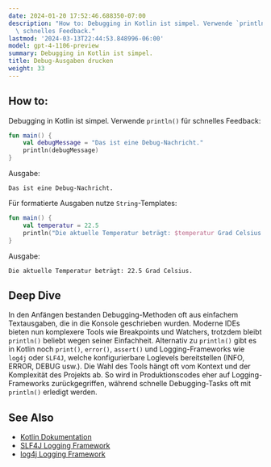 ```yaml
---
date: 2024-01-20 17:52:46.688350-07:00
description: "How to: Debugging in Kotlin ist simpel. Verwende `println()` f\xFCr\
  \ schnelles Feedback."
lastmod: '2024-03-13T22:44:53.848996-06:00'
model: gpt-4-1106-preview
summary: Debugging in Kotlin ist simpel.
title: Debug-Ausgaben drucken
weight: 33
---
```


## How to:
Debugging in Kotlin ist simpel. Verwende `println()` für schnelles Feedback:
```kotlin
fun main() {
    val debugMessage = "Das ist eine Debug-Nachricht."
    println(debugMessage)
}
```
Ausgabe:
```
Das ist eine Debug-Nachricht.
```

Für formatierte Ausgaben nutze `String`-Templates:
```kotlin
fun main() {
    val temperatur = 22.5
    println("Die aktuelle Temperatur beträgt: $temperatur Grad Celsius.")
}
```
Ausgabe:
```
Die aktuelle Temperatur beträgt: 22.5 Grad Celsius.
```

## Deep Dive
In den Anfängen bestanden Debugging-Methoden oft aus einfachem Textausgaben, die in die Konsole geschrieben wurden. Moderne IDEs bieten nun komplexere Tools wie Breakpoints und Watchers, trotzdem bleibt `println()` beliebt wegen seiner Einfachheit. Alternativ zu `println()` gibt es in Kotlin noch `print()`, `error()`, `assert()` und Logging-Frameworks wie `log4j` oder `SLF4J`, welche konfigurierbare Loglevels bereitstellen (INFO, ERROR, DEBUG usw.). Die Wahl des Tools hängt oft vom Kontext und der Komplexität des Projekts ab. So wird in Produktionscodes eher auf Logging-Frameworks zurückgegriffen, während schnelle Debugging-Tasks oft mit `println()` erledigt werden.

## See Also
- [Kotlin Dokumentation](https://kotlinlang.org/docs/reference/)
- [SLF4J Logging Framework](http://www.slf4j.org/)
- [log4j Logging Framework](https://logging.apache.org/log4j/2.x/)

